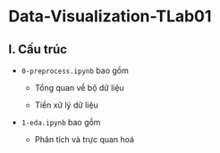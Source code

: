 # Data-Visualization-TLab01


## I. Cấu trúc

- `0-preprocess.ipynb` bao gồm

    - Tổng quan về bộ dữ liệu
    
    - Tiền xử lý dữ liệu
    
- `1-eda.ipynb` bao gồm

    - Phân tích và trực quan hoá
    

